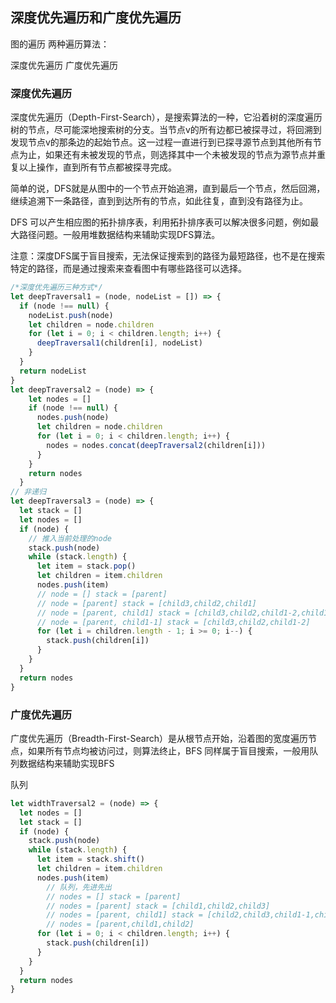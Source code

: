 ## 深度优先遍历和广度优先遍历
图的遍历
两种遍历算法：

深度优先遍历
广度优先遍历
### 深度优先遍历
深度优先遍历（Depth-First-Search），是搜索算法的一种，它沿着树的深度遍历树的节点，尽可能深地搜索树的分支。当节点v的所有边都已被探寻过，将回溯到发现节点v的那条边的起始节点。这一过程一直进行到已探寻源节点到其他所有节点为止，如果还有未被发现的节点，则选择其中一个未被发现的节点为源节点并重复以上操作，直到所有节点都被探寻完成。

简单的说，DFS就是从图中的一个节点开始追溯，直到最后一个节点，然后回溯，继续追溯下一条路径，直到到达所有的节点，如此往复，直到没有路径为止。

DFS 可以产生相应图的拓扑排序表，利用拓扑排序表可以解决很多问题，例如最大路径问题。一般用堆数据结构来辅助实现DFS算法。

注意：深度DFS属于盲目搜索，无法保证搜索到的路径为最短路径，也不是在搜索特定的路径，而是通过搜索来查看图中有哪些路径可以选择。
```js
/*深度优先遍历三种方式*/
let deepTraversal1 = (node, nodeList = []) => {
  if (node !== null) {
    nodeList.push(node)
    let children = node.children
    for (let i = 0; i < children.length; i++) {
      deepTraversal1(children[i], nodeList)
    }
  }
  return nodeList
}
let deepTraversal2 = (node) => {
    let nodes = []
    if (node !== null) {
      nodes.push(node)
      let children = node.children
      for (let i = 0; i < children.length; i++) {
        nodes = nodes.concat(deepTraversal2(children[i]))
      }
    }
    return nodes
  }
// 非递归
let deepTraversal3 = (node) => {
  let stack = []
  let nodes = []
  if (node) {
    // 推入当前处理的node
    stack.push(node)
    while (stack.length) {
      let item = stack.pop()
      let children = item.children
      nodes.push(item)
      // node = [] stack = [parent]
      // node = [parent] stack = [child3,child2,child1]
      // node = [parent, child1] stack = [child3,child2,child1-2,child1-1]
      // node = [parent, child1-1] stack = [child3,child2,child1-2]
      for (let i = children.length - 1; i >= 0; i--) {
        stack.push(children[i])
      }
    }
  }
  return nodes
}
```


### 广度优先遍历
广度优先遍历（Breadth-First-Search）是从根节点开始，沿着图的宽度遍历节点，如果所有节点均被访问过，则算法终止，BFS 同样属于盲目搜索，一般用队列数据结构来辅助实现BFS

队列
```js
let widthTraversal2 = (node) => {
  let nodes = []
  let stack = []
  if (node) {
    stack.push(node)
    while (stack.length) {
      let item = stack.shift()
      let children = item.children
      nodes.push(item)
        // 队列，先进先出
        // nodes = [] stack = [parent]
        // nodes = [parent] stack = [child1,child2,child3]
        // nodes = [parent, child1] stack = [child2,child3,child1-1,child1-2]
        // nodes = [parent,child1,child2]
      for (let i = 0; i < children.length; i++) {
        stack.push(children[i])
      }
    }
  }
  return nodes
}
```
